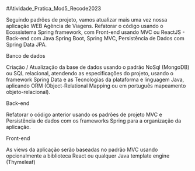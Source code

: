#Atividade_Pratica_Mod5_Recode2023

Seguindo padrões de projeto, vamos atualizar mais uma vez nossa aplicação WEB Agência de Viagens. Refatorar o código usando o Ecossistema Spring framework, com Front-end usando MVC ou ReactJS - Back-end com Java Spring Boot, Spring MVC, Persistência de Dados com Spring Data JPA. 

Banco de dados 

Criação / Atualização da base de dados usando o padrão NoSql (MongoDB) ou SQL relacional, atendendo as especificações do projeto, usando o framework Spring Data e as Tecnologias da plataforma e linguagem Java, aplicando ORM (Object-Relational Mapping ou em português mapeamento objeto-relacional).  
 

Back-end 

Refatorar o código anterior usando os padrões de projeto MVC e Persistência de dados com os frameworks Spring para a organização da aplicação. 
  

Front-end 

As views da aplicação serão baseadas no padrão MVC usando opcionalmente a biblioteca React ou qualquer Java template engine (Thymeleaf)

